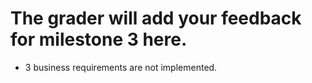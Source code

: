 # The grader will add your feedback for milestone 3 here.
* 3 business requirements are not implemented. 
